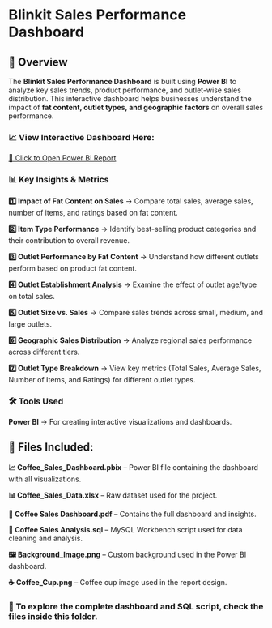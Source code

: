 # Blinkit Sales Performance Dashboard

## 📌 Overview

The **Blinkit Sales Performance Dashboard** is built using **Power BI** to analyze key sales trends, product performance, and outlet-wise sales distribution. This interactive dashboard helps businesses understand the impact of **fat content, outlet types, and geographic factors** on overall sales performance.

### 📈 View Interactive Dashboard Here:  

[🔗 Click to Open Power BI Report](https://app.powerbi.com/view?r=eyJrIjoiODE5MDY2MWEtYjYyNS00M2UxLWI4M2UtYmFjZjUwMmVjNDIxIiwidCI6IjcxM2MyZWExLWVmOWItNDVkMC1iODk4LTM2ZTc5MDRlN2M3MyJ9)

### 📊 Key Insights & Metrics

**1️⃣ Impact of Fat Content on Sales** → Compare total sales, average sales, number of items, and ratings based on fat content.

**2️⃣ Item Type Performance** → Identify best-selling product categories and their contribution to overall revenue.

**3️⃣ Outlet Performance by Fat Content** → Understand how different outlets perform based on product fat content.

**4️⃣ Outlet Establishment Analysis** → Examine the effect of outlet age/type on total sales.

**5️⃣ Outlet Size vs. Sales** → Compare sales trends across small, medium, and large outlets.

**6️⃣ Geographic Sales Distribution** → Analyze regional sales performance across different tiers.

**7️⃣ Outlet Type Breakdown** → View key metrics (Total Sales, Average Sales, Number of Items, and Ratings) for different outlet types.



### 🛠 Tools Used

**Power BI** → For creating interactive visualizations and dashboards.



## 📂 Files Included:

**📈 Coffee_Sales_Dashboard.pbix** – Power BI file containing the dashboard with all visualizations.

**📊 Coffee_Sales_Data.xlsx** – Raw dataset used for the project.

**📄 Coffee Sales Dashboard.pdf** – Contains the full dashboard and insights.

**📝 Coffee Sales Analysis.sql** – MySQL Workbench script used for data cleaning and analysis.

**🖼️ Background_Image.png** – Custom background used in the Power BI dashboard.

**☕ Coffee_Cup.png** – Coffee cup image used in the report design.


### 📌 To explore the complete dashboard and SQL script, check the files inside this folder. 
